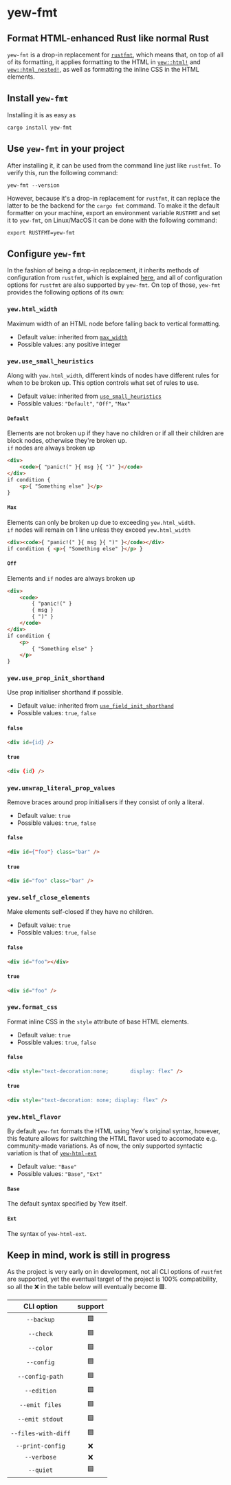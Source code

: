 # yew-fmt
## Format HTML-enhanced Rust like normal Rust
`yew-fmt` is a drop-in replacement for [`rustfmt`](https://github.com/rust-lang/rustfmt),
which means that, on top of all of its formatting,
it applies formatting to the HTML in [`yew::html!`](https://docs.rs/yew/latest/yew/macro.html.html)
and [`yew::html_nested!`](https://docs.rs/yew/latest/yew/macro.html_nested.html), as well
as formatting the inline CSS in the HTML elements.

## Install `yew-fmt`
Installing it is as easy as
```console
cargo install yew-fmt
```

## Use `yew-fmt` in your project
After installing it, it can be used from the command line just like `rustfmt`.
To verify this, run the following command:
```console
yew-fmt --version
```

However, because it's a drop-in replacement for `rustfmt`, it can replace the latter to be
the backend for the `cargo fmt` command. To make it the default formatter on your machine,
export an environment variable `RUSTFMT` and set it to `yew-fmt`, on Linux/MacOS it can be done
with the following command:

```console
export RUSTFMT=yew-fmt
```

## Configure `yew-fmt`
In the fashion of being a drop-in replacement, it inherits methods of configuration
from `rustfmt`, which is explained [here](https://rust-lang.github.io/rustfmt/),
and all of configuration options for `rustfmt` are also supported by `yew-fmt`.
On top of those, `yew-fmt` provides the following options of its own:

### `yew.html_width`
Maximum width of an HTML node before falling back to vertical formatting.
- Default value: inherited from [`max_width`](https://rust-lang.github.io/rustfmt#max_width)
- Possible values: any positive integer

### `yew.use_small_heuristics`
Along with `yew.html_width`, different kinds of nodes have different rules for when to be broken up. This option controls what set of rules to use.
- Default value: inherited from [`use_small_heuristics`](https://rust-lang.github.io/rustfmt#use_small_heuristics)
- Possible values: `"Default"`, `"Off"`, `"Max"`
#### `Default`
Elements are not broken up if they have no children or if all their children are block nodes, otherwise they're broken up.</br>
`if` nodes are always broken up
```html
<div>
    <code>{ "panic!(" }{ msg }{ ")" }</code>
</div>
if condition {
    <p>{ "Something else" }</p>
}
```
#### `Max`
Elements can only be broken up due to exceeding `yew.html_width`.</br>
`if` nodes will remain on 1 line unless they exceed `yew.html_width`
```html
<div><code>{ "panic!(" }{ msg }{ ")" }</code></div>
if condition { <p>{ "Something else" }</p> }
```
#### `Off`
Elements and `if` nodes are always broken up
```html
<div>
    <code>
        { "panic!(" }
        { msg }
        { ")" }
    </code>
</div>
if condition {
    <p>
        { "Something else" }
    </p>
}
```

### `yew.use_prop_init_shorthand`
Use prop initialiser shorthand if possible.
- Default value: inherited from
    [`use_field_init_shorthand`](https://rust-lang.github.io/rustfmt#use_field_init_shorthand)
- Possible values: `true`, `false`
#### `false`
```html
<div id={id} />
```
#### `true`
```html
<div {id} />
```

### `yew.unwrap_literal_prop_values`
Remove braces around prop initialisers if they consist of only a literal.
- Default value: `true`
- Possible values: `true`, `false`
#### `false`
```html
<div id={"foo"} class="bar" />
```
#### `true`
```html
<div id="foo" class="bar" />
```

### `yew.self_close_elements`
Make elements self-closed if they have no children.
- Default value: `true`
- Possible values: `true`, `false`
#### `false`
```html
<div id="foo"></div>
```
#### `true`
```html
<div id="foo" />
```

### `yew.format_css`
Format inline CSS in the `style` attribute of base HTML elements. 
- Default value: `true`
- Possible values: `true`, `false`
#### `false`
```html
<div style="text-decoration:none;       display: flex" />
```

#### `true`
```html
<div style="text-decoration: none; display: flex" />
```

### `yew.html_flavor`
By default `yew-fmt` formats the HTML using Yew's original syntax, however,
this feature allows for switching the HTML flavor used to accomodate e.g. community-made variations.
As of now, the only supported syntactic variation is that of
[`yew-html-ext`](https://github.com/schvv31n/yew-html-ext)
- Default value: `"Base"`
- Possible values: `"Base"`, `"Ext"`
#### `Base`
The default syntax specified by Yew itself.
#### `Ext`
The syntax of `yew-html-ext`.

## Keep in mind, work is still in progress
As the project is very early on in development, not all CLI options of `rustfmt` are supported,
yet the eventual target of the project is 100% compatibility, so all the ❌ in the table 
below will eventually become 🟩.

| CLI option | support |
|:--:|:--:|
| `--backup`               | 🟩 |
| `--check`                | 🟩 |
| `--color`                | 🟩 |
| `--config`               | 🟩 |
| `--config-path`          | 🟩 |
| `--edition`              | 🟩 |
| `--emit files`           | 🟩 |
| `--emit stdout`          | 🟩 |
| `--files-with-diff`      | 🟩 |
| `--print-config`         | ❌ |
| `--verbose`              | ❌ |
| `--quiet`                | 🟩 |


